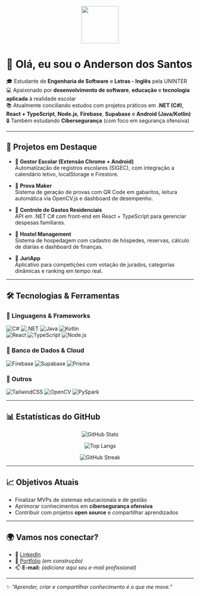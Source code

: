 <div align="center">
  <img src="https://media.giphy.com/media/hvRJCLFzcasrR4ia7z/giphy.gif" width="100px">
</div>

# 👋 Olá, eu sou o Anderson dos Santos  

🎓 Estudante de **Engenharia de Software** e **Letras - Inglês** pela UNINTER  
💻 Apaixonado por **desenvolvimento de software**, **educação** e **tecnologia aplicada** à realidade escolar  
📚 Atualmente conciliando estudos com projetos práticos em **.NET (C#)**, **React + TypeScript**, **Node.js**, **Firebase**, **Supabase** e **Android (Java/Kotlin)**  
🔒 Também estudando **Cibersegurança** (com foco em segurança ofensiva)  

---

## 🚀 Projetos em Destaque

- 📌 **Gestor Escolar (Extensão Chrome + Android)**  
  Automatização de registros escolares (SIGEC), com integração a calendário letivo, localStorage e Firestore.

- 📌 **Prova Maker**  
  Sistema de geração de provas com QR Code em gabaritos, leitura automática via OpenCV.js e dashboard de desempenho.

- 📌 **Controle de Gastos Residenciais**  
  API em .NET C# com front-end em React + TypeScript para gerenciar despesas familiares.

- 📌 **Hostel Management**  
  Sistema de hospedagem com cadastro de hóspedes, reservas, cálculo de diárias e dashboard de finanças.

- 📌 **JuriApp**  
  Aplicativo para competições com votação de jurados, categorias dinâmicas e ranking em tempo real.

---

## 🛠️ Tecnologias & Ferramentas

### 🔹 Linguagens & Frameworks
![C#](https://img.shields.io/badge/C%23-239120?style=for-the-badge&logo=c-sharp&logoColor=white)
![.NET](https://img.shields.io/badge/.NET-512BD4?style=for-the-badge&logo=dotnet&logoColor=white)
![Java](https://img.shields.io/badge/Java-ED8B00?style=for-the-badge&logo=java&logoColor=white)
![Kotlin](https://img.shields.io/badge/Kotlin-7F52FF?style=for-the-badge&logo=kotlin&logoColor=white)  
![React](https://img.shields.io/badge/React-20232A?style=for-the-badge&logo=react&logoColor=61DAFB)
![TypeScript](https://img.shields.io/badge/TypeScript-007ACC?style=for-the-badge&logo=typescript&logoColor=white)
![Node.js](https://img.shields.io/badge/Node.js-43853D?style=for-the-badge&logo=node.js&logoColor=white)

### 🔹 Banco de Dados & Cloud
![Firebase](https://img.shields.io/badge/Firebase-FFCA28?style=for-the-badge&logo=firebase&logoColor=black)
![Supabase](https://img.shields.io/badge/Supabase-3ECF8E?style=for-the-badge&logo=supabase&logoColor=white)
![Prisma](https://img.shields.io/badge/Prisma-2D3748?style=for-the-badge&logo=prisma&logoColor=white)

### 🔹 Outros
![TailwindCSS](https://img.shields.io/badge/TailwindCSS-38B2AC?style=for-the-badge&logo=tailwind-css&logoColor=white)
![OpenCV](https://img.shields.io/badge/OpenCV-27338e?style=for-the-badge&logo=opencv&logoColor=white)
![PySpark](https://img.shields.io/badge/PySpark-E25A1C?style=for-the-badge&logo=apachespark&logoColor=white)

---

## 📊 Estatísticas do GitHub

<div align="center">

![GitHub Stats](https://github-readme-stats.vercel.app/api?username=AndersonSantos12&show_icons=true&theme=tokyonight&hide_border=true)  

![Top Langs](https://github-readme-stats.vercel.app/api/top-langs/?username=AndersonSantos12&layout=compact&theme=tokyonight&hide_border=true)  

![GitHub Streak](https://streak-stats.demolab.com/?user=AndersonSantos12&theme=tokyonight&hide_border=true)

</div>

---

## 📈 Objetivos Atuais

- Finalizar MVPs de sistemas educacionais e de gestão  
- Aprimorar conhecimentos em **cibersegurança ofensiva**  
- Contribuir com projetos **open source** e compartilhar aprendizados  

---

## 🌍 Vamos nos conectar?

- 💼 [LinkedIn](https://www.linkedin.com/in/anderson-santos-sf/)  
- 📝 [Portfólio](#) *(em construção)*  
- 📫 **E-mail:** *(adicione aqui seu e-mail profissional)*  

---

✨ *“Aprender, criar e compartilhar conhecimento é o que me move.”*  
